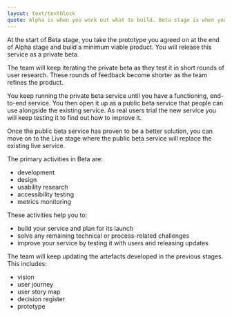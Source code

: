 ```yaml
---
layout: text/textblock
quote: Alpha is when you work out what to build. Beta stage is when you build it.
---
```


At the start of Beta stage, you take the prototype you agreed on at the end of Alpha stage and build a minimum viable product. You will release this service as a private beta.

The team will keep iterating the private beta as they test it in short rounds of user research. These rounds of feedback become shorter as the team refines the product.

You keep running the private beta service until you have a functioning, end-to-end service. You then open it up as a public beta service that people can use alongside the existing service. As real users trial the new service you will keep testing it to find out how to improve it.

Once the public beta service has proven to be a better solution, you can move on to the Live stage where the public beta service will replace the existing live service.

The primary activities in Beta are:
- development
- design
- usability research
- accessibility testing
- metrics monitoring

These activities help you to:
- build your service and plan for its launch
- solve any remaining technical or process-related challenges
- improve your service by testing it with users and releasing updates

The team will keep updating the artefacts developed in the previous stages. This includes:
- vision
- user journey
- user story map
- decision register
- prototype
